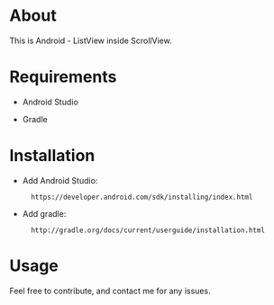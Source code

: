 # About
This is Android - ListView inside ScrollView.

# Requirements

- Android Studio

- Gradle


# Installation

- Add Android Studio:

        https://developer.android.com/sdk/installing/index.html

- Add gradle:

        http://gradle.org/docs/current/userguide/installation.html

# Usage


Feel free to contribute, and contact me for any issues.